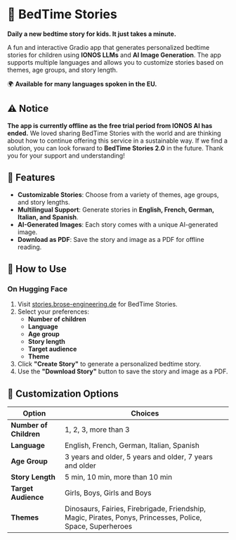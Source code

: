# 🥱 BedTime Stories

**Daily a new bedtime story for kids. It just takes a minute.**

A fun and interactive Gradio app that generates personalized bedtime stories for children using **IONOS LLMs** and **AI Image Generation**. The app supports multiple languages and allows you to customize stories based on themes, age groups, and story length.

🌍 **Available for many languages spoken in the EU.**


## ⚠️ Notice
**The app is currently offline as the free trial period from IONOS AI has ended.** We loved sharing BedTime Stories with the world and are thinking about how to continue offering this service in a sustainable way. If we find a solution, you can look forward to **BedTime Stories 2.0** in the future. Thank you for your support and understanding!


## 🌟 Features
- **Customizable Stories**: Choose from a variety of themes, age groups, and story lengths.
- **Multilingual Support**: Generate stories in **English, French, German, Italian, and Spanish**.
- **AI-Generated Images**: Each story comes with a unique AI-generated image.
- **Download as PDF**: Save the story and image as a PDF for offline reading.


## 🚀 How to Use

### On Hugging Face
1. Visit [stories.brose-engineering.de](https://stories.brose-engineering.de/) for BedTime Stories.
2. Select your preferences:
   - **Number of children**
   - **Language**
   - **Age group**
   - **Story length**
   - **Target audience**
   - **Theme**
3. Click **"Create Story"** to generate a personalized bedtime story.
4. Use the **"Download Story"** button to save the story and image as a PDF.


## 📝 Customization Options

| Option               | Choices                                                                 |
|----------------------|-------------------------------------------------------------------------|
| **Number of Children** | 1, 2, 3, more than 3                                                   |
| **Language**         | English, French, German, Italian, Spanish                              |
| **Age Group**        | 3 years and older, 5 years and older, 7 years and older                 |
| **Story Length**     | 5 min, 10 min, more than 10 min                                         |
| **Target Audience**  | Girls, Boys, Girls and Boys                                             |
| **Themes**           | Dinosaurs, Fairies, Firebrigade, Friendship, Magic, Pirates, Ponys, Princesses, Police, Space, Superheroes |

